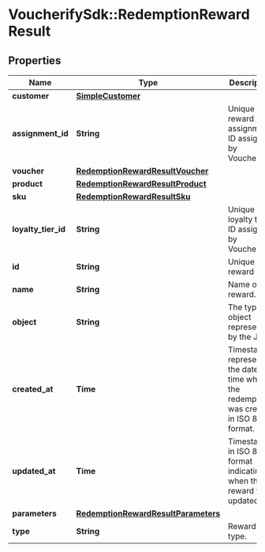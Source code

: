 # VoucherifySdk::RedemptionRewardResult

## Properties

| Name | Type | Description | Notes |
| ---- | ---- | ----------- | ----- |
| **customer** | [**SimpleCustomer**](SimpleCustomer.md) |  |  |
| **assignment_id** | **String** | Unique reward assignment ID assigned by Voucherify. |  |
| **voucher** | [**RedemptionRewardResultVoucher**](RedemptionRewardResultVoucher.md) |  |  |
| **product** | [**RedemptionRewardResultProduct**](RedemptionRewardResultProduct.md) |  |  |
| **sku** | [**RedemptionRewardResultSku**](RedemptionRewardResultSku.md) |  |  |
| **loyalty_tier_id** | **String** | Unique loyalty tier ID assigned by Voucherify. |  |
| **id** | **String** | Unique reward ID. | [optional] |
| **name** | **String** | Name of the reward. | [optional] |
| **object** | **String** | The type of object represented by the JSON | [optional][default to &#39;reward&#39;] |
| **created_at** | **Time** | Timestamp representing the date and time when the redemption was created in ISO 8601 format. | [optional] |
| **updated_at** | **Time** | Timestamp in ISO 8601 format indicating when the reward was updated. | [optional] |
| **parameters** | [**RedemptionRewardResultParameters**](RedemptionRewardResultParameters.md) |  | [optional] |
| **type** | **String** | Reward type. | [optional] |

